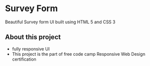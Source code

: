 # Survey Form

Beautiful Survey form UI built using HTML 5 and CSS 3

## About this project

- fully responsive UI
- This project is the part of free code camp Responsive Web Design certification
